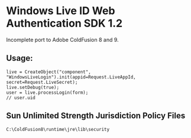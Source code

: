 # Windows Live ID Web Authentication SDK 1.2

Incomplete port to Adobe ColdFusion 8 and 9.

## Usage:

    live = CreateObject("component", "WindowsLiveLogin").init(appid=Request.LiveAppId, secret=Request.LiveSecret);
    live.setDebug(true);
    user = live.processLogin(form);
    // user.uid


## Sun Unlimited Strength Jurisdiction Policy Files

    C:\ColdFusion8\runtime\jre\lib\security


